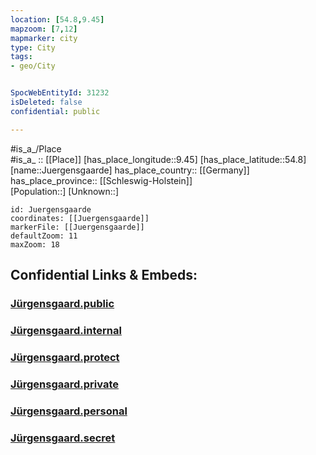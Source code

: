 ```yaml
---
location: [54.8,9.45] 
mapzoom: [7,12] 
mapmarker: city 
type: City
tags:
- geo/City


SpocWebEntityId: 31232
isDeleted: false
confidential: public

---
```

#is_a_/Place  
#is_a_ :: [[Place]] 
[has_place_longitude::9.45] 
[has_place_latitude::54.8] 
[name::Juergensgaarde] 
has_place_country:: [[Germany]]  
has_place_province:: [[Schleswig-Holstein]]  
[Population::] 
[Unknown::] 


```leaflet
id: Juergensgaarde
coordinates: [[Juergensgaarde]] 
markerFile: [[Juergensgaarde]] 
defaultZoom: 11 
maxZoom: 18
```


## Confidential Links & Embeds: 

### [Jürgensgaard.public](/_public/\Earth\Continent\Europe\Europe~Central\Germany\Germany~West\Schleswig-Holstein\counties~SH\FlensburgJürgensgaard.public.md) 

### [Jürgensgaard.internal](/_internal/\Earth\Continent\Europe\Europe~Central\Germany\Germany~West\Schleswig-Holstein\counties~SH\FlensburgJürgensgaard.internal.md) 

### [Jürgensgaard.protect](/_protect/\Earth\Continent\Europe\Europe~Central\Germany\Germany~West\Schleswig-Holstein\counties~SH\FlensburgJürgensgaard.protect.md) 

### [Jürgensgaard.private](/_private/\Earth\Continent\Europe\Europe~Central\Germany\Germany~West\Schleswig-Holstein\counties~SH\FlensburgJürgensgaard.private.md) 

### [Jürgensgaard.personal](/_personal/\Earth\Continent\Europe\Europe~Central\Germany\Germany~West\Schleswig-Holstein\counties~SH\FlensburgJürgensgaard.personal.md) 

### [Jürgensgaard.secret](/_secret/\Earth\Continent\Europe\Europe~Central\Germany\Germany~West\Schleswig-Holstein\counties~SH\FlensburgJürgensgaard.secret.md)

